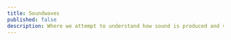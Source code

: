 ```yaml
---
title: Soundwaves
published: false
description: Where we attempt to understand how sound is produced and visualize it through canvas
---
```


